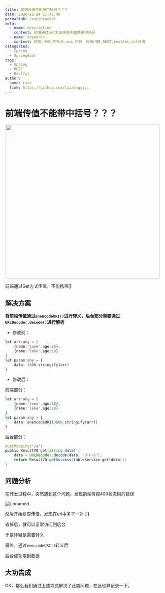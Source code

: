 ```yaml
---
title: 前端传值不能带中括号？？？
date: 2020-12-24 21:42:49
permalink: /vue/bracket
meta:
  - name: description
    content: 前端通过Get方法传值不能携带中括号
  - name: keywords
    content: 前端,传值,中括号,vue,问题，传值问题,REST,restful,url传值
categories:
  - Spring
  - SpringBoot
tags:
  - Spring
  - REST
  - Restful
author:
  name: Lake
  link: https://github.com/taixingyiji
---
```

#  前端传值不能带中括号？？？

<p align="center">
  <img src="https://cdn.jsdelivr.net/gh/taixingyiji/image_store@main/blog/20201224210101.jpg" width="500">
</p>

前端通过Get方式传值，不能携带[]

## 解决方案

**将前端传值通过`enencodeURI()`进行转义，后台部分需要通过 `URLDecoder.decode()`进行解析**

* 修改前：

```typescript
let arr:any = [
    {name:'tome',age:18},
    {name:'lake',age:18}
]
let param:any = {
	data: JSON.stringify(arr)
}
```

* 修改后：

前端部分：

```typescript
let arr:any = [
    {name:'tome',age:18},
    {name:'lake',age:18}
]
let param:any = {
	data: enencodeURI(JSON.stringify(arr))
}
```

后台部分：

```java
@GetMapping("/a")
public ResultVO get(String data) {
    data = URLDecoder.decode(data, "UTF-8");
	return ResultVO.getSuccess(tableService.get(data));
}
```

## 问题分析

在开发过程中，突然遇到这个问题，发现前端传报400状态码的错误

![unnamed](https://cdn.jsdelivr.net/gh/taixingyiji/image_store@main/blog/20201224211514.png)

然后开始排查传值，发现在url中多了一对 **`[]`**

去掉后，就可以正常访问到后台

于是怀疑是需要转义

最终，通过`enencodeURI()`转义后

后台成功取到数据

## 大功告成

OK，那么我们通过上述方式解决了此类问题，在此也算记录一下。




